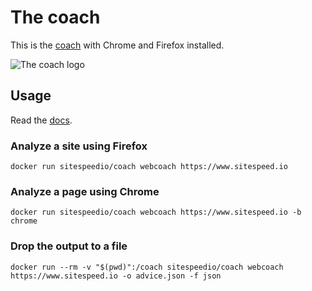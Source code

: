 # The coach

This is the [coach](https://github.com/sitespeedio/coach) with Chrome and Firefox installed.

![The coach logo](https://github.com/sitespeedio/coach/raw/master/img/coach.png)

## Usage
Read the [docs](https://github.com/sitespeedio/coach).

### Analyze a site using Firefox
```
docker run sitespeedio/coach webcoach https://www.sitespeed.io
```

### Analyze a page using Chrome
```
docker run sitespeedio/coach webcoach https://www.sitespeed.io -b chrome
```

### Drop the output to a file
```
docker run --rm -v "$(pwd)":/coach sitespeedio/coach webcoach https://www.sitespeed.io -o advice.json -f json
```